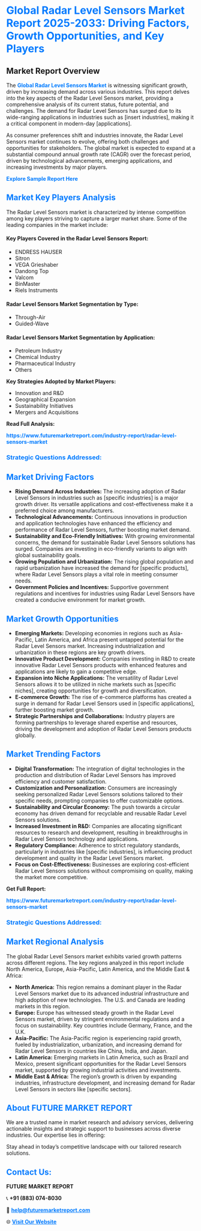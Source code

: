 <h1 style="color: #007BFF;">Global Radar Level Sensors Market Report 2025-2033: Driving Factors, Growth Opportunities, and Key Players</h1>

<section id="overview">
<h2>Market Report Overview</h2>
<p>The <a href="https://www.futuremarketreport.com/industry-report/radar-level-sensors-market" style="color: #007BFF; text-decoration: none;"><strong>Global Radar Level Sensors Market</strong></a> is witnessing significant growth, driven by increasing demand across various industries. This report delves into the key aspects of the Radar Level Sensors market, providing a comprehensive analysis of its current status, future potential, and challenges. The demand for Radar Level Sensors has surged due to its wide-ranging applications in industries such as [insert industries], making it a critical component in modern-day [applications].</p>
<p>As consumer preferences shift and industries innovate, the Radar Level Sensors market continues to evolve, offering both challenges and opportunities for stakeholders. The global market is expected to expand at a substantial compound annual growth rate (CAGR) over the forecast period, driven by technological advancements, emerging applications, and increasing investments by major players.</p>
</section>

<section id="overview">
<p><a href="https://www.futuremarketreport.com/request-sample/reportId=81862" style="color: #007BFF; text-decoration: none;"><strong>Explore Sample Report Here</strong></a></p>
</section>

<section id="key-players">
<h2 style="color: #007BFF;">Market Key Players Analysis</h2>
<p>The Radar Level Sensors market is characterized by intense competition among key players striving to capture a larger market share. Some of the leading companies in the market include:</p>
<h4>Key Players Covered in the Radar Level Sensors Report:</h4>
<ul><li>ENDRESS HAUSER</li><li>Sitron</li><li>VEGA Grieshaber</li><li>Dandong Top</li><li>Valcom</li><li>BinMaster</li><li>Riels Instruments</li></ul>
<h4>Radar Level Sensors Market Segmentation by Type:</h4>
<ul><li>Through-Air</li><li>Guided-Wave</li></ul>

<h4>Radar Level Sensors Market Segmentation by Application:</h4>
<ul><li>Petroleum Industry</li><li>Chemical Industry</li><li>Pharmaceutical Industry</li><li>Others</li></ul>
<p><strong>Key Strategies Adopted by Market Players:</strong></p>
<ul>
<li>Innovation and R&D</li>
<li>Geographical Expansion</li>
<li>Sustainability Initiatives</li>
<li>Mergers and Acquisitions</li>
</ul>
</section>

<section>
<p><strong>Read Full Analysis: </strong></p><a href="https://www.futuremarketreport.com/industry-report/radar-level-sensors-market" style="color: #007BFF; text-decoration: none;"><strong>https://www.futuremarketreport.com/industry-report/radar-level-sensors-market</strong></a>
<h3 style="color: #007BFF;">Strategic Questions Addressed:</h3>
</section>

<section id="driving-factors">
<h2 style="color: #007BFF;">Market Driving Factors</h2>
<ul>
<li><strong>Rising Demand Across Industries:</strong> The increasing adoption of Radar Level Sensors in industries such as [specific industries] is a major growth driver. Its versatile applications and cost-effectiveness make it a preferred choice among manufacturers.</li>
<li><strong>Technological Advancements:</strong> Continuous innovations in production and application technologies have enhanced the efficiency and performance of Radar Level Sensors, further boosting market demand.</li>
<li><strong>Sustainability and Eco-Friendly Initiatives:</strong> With growing environmental concerns, the demand for sustainable Radar Level Sensors solutions has surged. Companies are investing in eco-friendly variants to align with global sustainability goals.</li>
<li><strong>Growing Population and Urbanization:</strong> The rising global population and rapid urbanization have increased the demand for [specific products], where Radar Level Sensors plays a vital role in meeting consumer needs.</li>
<li><strong>Government Policies and Incentives:</strong> Supportive government regulations and incentives for industries using Radar Level Sensors have created a conducive environment for market growth.</li>
</ul>
</section>

<section id="growth-opportunities">
<h2 style="color: #007BFF;">Market Growth Opportunities</h2>
<ul>
<li><strong>Emerging Markets:</strong> Developing economies in regions such as Asia-Pacific, Latin America, and Africa present untapped potential for the Radar Level Sensors market. Increasing industrialization and urbanization in these regions are key growth drivers.</li>
<li><strong>Innovative Product Development:</strong> Companies investing in R&D to create innovative Radar Level Sensors products with enhanced features and applications are likely to gain a competitive edge.</li>
<li><strong>Expansion into Niche Applications:</strong> The versatility of Radar Level Sensors allows it to be utilized in niche markets such as [specific niches], creating opportunities for growth and diversification.</li>
<li><strong>E-commerce Growth:</strong> The rise of e-commerce platforms has created a surge in demand for Radar Level Sensors used in [specific applications], further boosting market growth.</li>
<li><strong>Strategic Partnerships and Collaborations:</strong> Industry players are forming partnerships to leverage shared expertise and resources, driving the development and adoption of Radar Level Sensors products globally.</li>
</ul>
</section>

<section id="trending-factors">
<h2 style="color: #007BFF;">Market Trending Factors</h2>
<ul>
<li><strong>Digital Transformation:</strong> The integration of digital technologies in the production and distribution of Radar Level Sensors has improved efficiency and customer satisfaction.</li>
<li><strong>Customization and Personalization:</strong> Consumers are increasingly seeking personalized Radar Level Sensors solutions tailored to their specific needs, prompting companies to offer customizable options.</li>
<li><strong>Sustainability and Circular Economy:</strong> The push towards a circular economy has driven demand for recyclable and reusable Radar Level Sensors solutions.</li>
<li><strong>Increased Investment in R&D:</strong> Companies are allocating significant resources to research and development, resulting in breakthroughs in Radar Level Sensors technology and applications.</li>
<li><strong>Regulatory Compliance:</strong> Adherence to strict regulatory standards, particularly in industries like [specific industries], is influencing product development and quality in the Radar Level Sensors market.</li>
<li><strong>Focus on Cost-Effectiveness:</strong> Businesses are exploring cost-efficient Radar Level Sensors solutions without compromising on quality, making the market more competitive.</li>
</ul>
</section>

<section>
<p><strong>Get Full Report: </strong></p><a href="https://www.futuremarketreport.com/industry-report/radar-level-sensors-market" style="color: #007BFF; text-decoration: none;"><strong>https://www.futuremarketreport.com/industry-report/radar-level-sensors-market</strong></a>
<h3 style="color: #007BFF;">Strategic Questions Addressed:</h3>
</section>


<section id="regional-analysis">
<h2 style="color: #007BFF;">Market Regional Analysis</h2>
<p>The global Radar Level Sensors market exhibits varied growth patterns across different regions. The key regions analyzed in this report include North America, Europe, Asia-Pacific, Latin America, and the Middle East & Africa:</p>
<ul>
<li><strong>North America:</strong> This region remains a dominant player in the Radar Level Sensors market due to its advanced industrial infrastructure and high adoption of new technologies. The U.S. and Canada are leading markets in this region.</li>
<li><strong>Europe:</strong> Europe has witnessed steady growth in the Radar Level Sensors market, driven by stringent environmental regulations and a focus on sustainability. Key countries include Germany, France, and the U.K.</li>
<li><strong>Asia-Pacific:</strong> The Asia-Pacific region is experiencing rapid growth, fueled by industrialization, urbanization, and increasing demand for Radar Level Sensors in countries like China, India, and Japan.</li>
<li><strong>Latin America:</strong> Emerging markets in Latin America, such as Brazil and Mexico, present significant opportunities for the Radar Level Sensors market, supported by growing industrial activities and investments.</li>
<li><strong>Middle East & Africa:</strong> The region’s growth is driven by expanding industries, infrastructure development, and increasing demand for Radar Level Sensors in sectors like [specific sectors].</li>
</ul>
</section>

<footer>
<h2 style="color: #007BFF;">About FUTURE MARKET REPORT</h2>
<p>We are a trusted name in market research and advisory services, delivering actionable insights and strategic support to businesses across diverse industries. Our expertise lies in offering:</p>

<p>Stay ahead in today’s competitive landscape with our tailored research solutions.</p>

<h2 style="color: #007BFF;">Contact Us:</h2>
<p><strong>FUTURE MARKET REPORT</strong></p>
<p>📞 <strong>+91 (883) 074-8030</strong></p>
<p>📧 <strong><a href="mailto:help@futuremarketreport.com" style="color: #007BFF;">help@futuremarketreport.com</a></strong></p>
<p>🌐 <strong><a href="https://www.futuremarketreport.com/" style="color: #007BFF;">Visit Our Website</a></strong></p>
</footer>